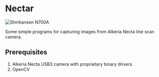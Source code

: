Nectar
====

![Shinkansen N700A](https://upload.wikimedia.org/wikipedia/commons/thumb/5/56/Line_scan_photo_of_Shinkansen_N700A_Series_Set_G13_in_2017%2C_car_01.png/1280px-Line_scan_photo_of_Shinkansen_N700A_Series_Set_G13_in_2017%2C_car_01.png)

Some simple programs for capturing images from Alkeria Necta line scan camera.

## Prerequisites

1. Alkeria Necta USB3 camera with proprietary binary drivers.
2. OpenCV

